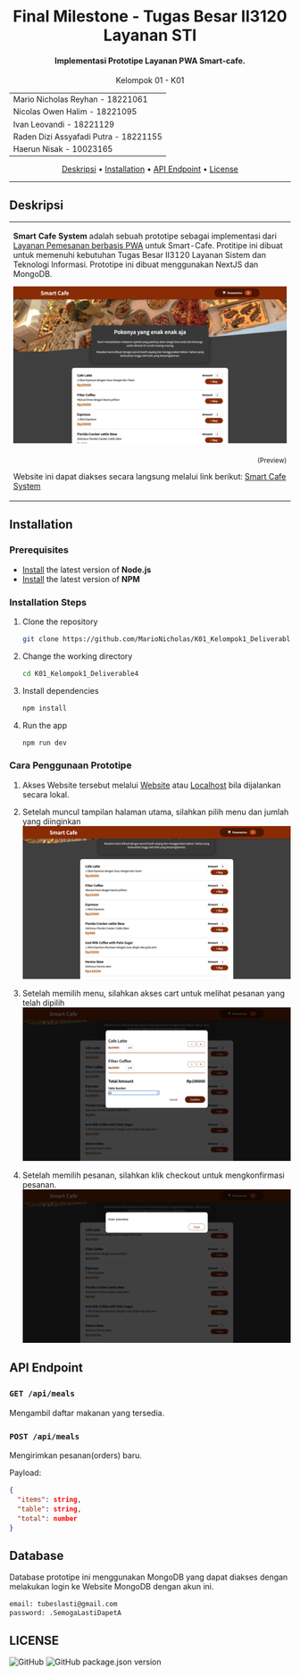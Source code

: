 <h1 align="center">
  Final Milestone - Tugas Besar II3120 Layanan STI
</h1>

<h4 align="center">Implementasi Prototipe Layanan PWA Smart-cafe.</h4>
<p align="center">Kelompok 01 - K01</p>

<table>
<tr><td>Mario Nicholas Reyhan - 18221061</td></tr>
<tr><td>Nicolas Owen Halim - 18221095</td></tr>
<tr><td>Ivan Leovandi - 18221129</td></tr>
<tr><td>Raden Dizi Assyafadi Putra - 18221155</td></tr>
<tr><td>Haerun Nisak - 10023165</td></tr>
</table>

<p align="center">
  <a href="#about">Deskripsi</a> •
  <a href="#installation">Installation</a> •
  <a href="#api-endpoint">API Endpoint</a> •
  <a href="#license">License</a>
</p>

---

## Deskripsi

<table>
<tr>
<td>
  
**Smart Cafe System** adalah sebuah prototipe sebagai implementasi dari [Layanan Pemesanan berbasis PWA](https://github.com/MarioNicholas/K01_Kelompok1_Deliverable4) untuk Smart-Cafe. Protitipe ini dibuat untuk memenuhi kebutuhan Tugas Besar II3120 Layanan Sistem dan Teknologi Informasi. Prototipe ini dibuat menggunakan NextJS dan MongoDB.

![Landing](/.github/images/Landing.jpg)
<p align="right">
<sub>(Preview)</sub>
</p>

Website ini dapat diakses secara langsung melalui link berikut: [Smart Cafe System](https://k01-kelompok1-deliverable4.vercel.app/)
</td>
</tr>
</table>

## Installation

### Prerequisites

* [Install](https://nodejs.org/en/download/) the latest version of **Node.js**
* [Install](https://www.npmjs.com/get-npm) the latest version of **NPM**

### Installation Steps

1. Clone the repository

    ```bash
    git clone https://github.com/MarioNicholas/K01_Kelompok1_Deliverable4.git
    ```

2. Change the working directory

    ```bash
    cd K01_Kelompok1_Deliverable4
    ```

3. Install dependencies

    ```bash
    npm install
    ```

4. Run the app

    ```bash
    npm run dev
    ```

### Cara Penggunaan Prototipe

1. Akses Website tersebut melalui [Website](https://k01-kelompok1-deliverable4.vercel.app/) atau [Localhost](https://k01-kelompok1-deliverable4.vercel.app/) bila dijalankan secara lokal.

2. Setelah muncul tampilan halaman utama, silahkan pilih menu dan jumlah yang diinginkan
![Buy](/.github/images/Buy.png)
3. Setelah memilih menu, silahkan akses cart untuk melihat pesanan yang telah dipilih
![Cart](/.github/images/cart.png)
4. Setelah memilih pesanan, silahkan klik checkout untuk mengkonfirmasi pesanan.
![Confirmed](/.github/images/confirmed.png)

## API Endpoint

### `GET /api/meals`

Mengambil daftar makanan yang tersedia.

### `POST /api/meals`

Mengirimkan pesanan(orders) baru.

Payload:

```json
{
  "items": string,
  "table": string,
  "total": number
}
```
## Database

Database prototipe ini menggunakan MongoDB yang dapat diakses dengan melakukan login ke Website MongoDB dengan akun ini.
```text
email: tubeslasti@gmail.com
password: .SemogaLastiDapetA
```

## LICENSE

![GitHub](https://img.shields.io/github/license/MarioNicholas/K01_Kelompok1_Deliverable4?style=flat-square) ![GitHub package.json version](https://img.shields.io/github/package-json/v/MarioNicholas/K01_Kelompok1_Deliverable4?style=flat-square)
